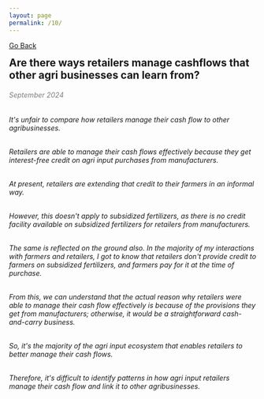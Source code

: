 ```yaml
---
layout: page
permalink: /10/
---
```

[Go Back](/blog/)
<h2 style="margin: 0;">Are there ways retailers manage cashflows that other agri businesses can learn from?</h2><dr>
<h6 style="color: #7D7D7D;" >September 2024<h6>
It's unfair to compare how retailers manage their cash flow to other agribusinesses.<br><br>

Retailers are able to manage their cash flows effectively because they get interest-free credit on agri input purchases from manufacturers.<br><br>

At present, retailers are extending that credit to their farmers in an informal way.<br><br>

However, this doesn't apply to subsidized fertilizers, as there is no credit facility available on subsidized fertilizers for retailers from manufacturers.<br><br>

The same is reflected on the ground also. In the majority of my interactions with farmers and retailers, I got to know that retailers don't provide credit to farmers on subsidized fertilizers, and farmers pay for it at the time of purchase.<br><br>

From this, we can understand that the actual reason why retailers were able to manage their cash flow effectively is because of the provisions they get from manufacturers; otherwise, it would be a straightforward cash-and-carry business.<br><br>

So, it's the majority of the agri input ecosystem that enables retailers to better manage their cash flows.<br><br>

Therefore, it's difficult to identify patterns in how agri input retailers manage their cash flow and link it to other agribusinesses.<br><br>